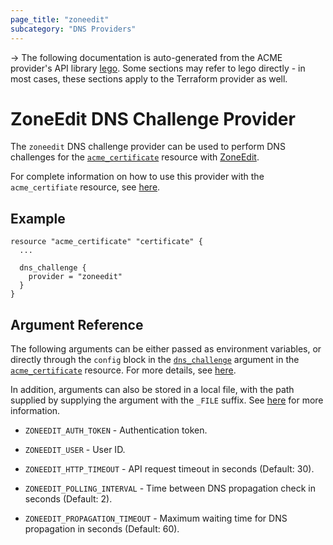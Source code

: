 ```yaml
---
page_title: "zoneedit"
subcategory: "DNS Providers"
---
```


-> The following documentation is auto-generated from the ACME
provider's API library [lego](https://go-acme.github.io/lego/).  Some
sections may refer to lego directly - in most cases, these sections
apply to the Terraform provider as well.

# ZoneEdit DNS Challenge Provider

The `zoneedit` DNS challenge provider can be used to perform DNS challenges for
the [`acme_certificate`][resource-acme-certificate] resource with
[ZoneEdit](https://www.zoneedit.com).

[resource-acme-certificate]: ../resources/certificate.md

For complete information on how to use this provider with the `acme_certifiate`
resource, see [here][resource-acme-certificate-dns-challenges].

[resource-acme-certificate-dns-challenges]: ../resources/certificate.md#using-dns-challenges

## Example

```hcl
resource "acme_certificate" "certificate" {
  ...

  dns_challenge {
    provider = "zoneedit"
  }
}
```
## Argument Reference

The following arguments can be either passed as environment variables, or
directly through the `config` block in the
[`dns_challenge`][resource-acme-certificate-dns-challenge-arg] argument in the
[`acme_certificate`][resource-acme-certificate] resource. For more details, see
[here][resource-acme-certificate-dns-challenges].

[resource-acme-certificate-dns-challenge-arg]: ../resources/certificate.md#dns_challenge

In addition, arguments can also be stored in a local file, with the path
supplied by supplying the argument with the `_FILE` suffix. See
[here][acme-certificate-file-arg-example] for more information.

[acme-certificate-file-arg-example]: ../resources/certificate.md#using-variable-files-for-provider-arguments

* `ZONEEDIT_AUTH_TOKEN` - Authentication token.
* `ZONEEDIT_USER` - User ID.

* `ZONEEDIT_HTTP_TIMEOUT` - API request timeout in seconds (Default: 30).
* `ZONEEDIT_POLLING_INTERVAL` - Time between DNS propagation check in seconds (Default: 2).
* `ZONEEDIT_PROPAGATION_TIMEOUT` - Maximum waiting time for DNS propagation in seconds (Default: 60).


